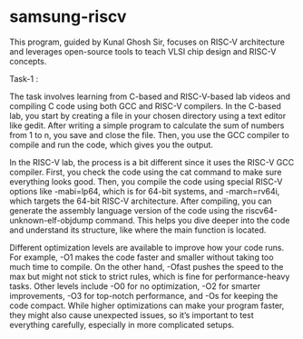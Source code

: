 # samsung-riscv
This program, guided by Kunal Ghosh Sir, focuses on RISC-V architecture and leverages open-source tools to teach VLSI chip design and RISC-V concepts.

Task-1 :

The task involves learning from C-based and RISC-V-based lab videos and compiling C code using both GCC and RISC-V compilers. In the C-based lab, you start by creating a file in your chosen directory using a text editor like gedit. After writing a simple program to calculate the sum of numbers from 1 to n, you save and close the file. Then, you use the GCC compiler to compile and run the code, which gives you the output.

In the RISC-V lab, the process is a bit different since it uses the RISC-V GCC compiler. First, you check the code using the cat command to make sure everything looks good. Then, you compile the code using special RISC-V options like -mabi=lp64, which is for 64-bit systems, and -march=rv64i, which targets the 64-bit RISC-V architecture. After compiling, you can generate the assembly language version of the code using the riscv64-unknown-elf-objdump command. This helps you dive deeper into the code and understand its structure, like where the main function is located.

Different optimization levels are available to improve how your code runs. For example, -O1 makes the code faster and smaller without taking too much time to compile. On the other hand, -Ofast pushes the speed to the max but might not stick to strict rules, which is fine for performance-heavy tasks. Other levels include -O0 for no optimization, -O2 for smarter improvements, -O3 for top-notch performance, and -Os for keeping the code compact. While higher optimizations can make your program faster, they might also cause unexpected issues, so it’s important to test everything carefully, especially in more complicated setups.
